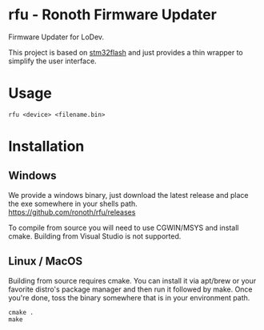 # rfu - Ronoth Firmware Updater

Firmware Updater for LoDev.

This project is based on
[stm32flash](https://sourceforge.net/projects/stm32flash/) and
just provides a thin wrapper to simplify the user interface.

# Usage
```rfu <device> <filename.bin>```

# Installation

## Windows

We provide a windows binary, just download the latest release and place the exe somewhere in your 
shells path. https://github.com/ronoth/rfu/releases

To compile from source you will need to use CGWIN/MSYS and install cmake.  Building from Visual Studio
is not supported.

## Linux / MacOS
Building from source requires cmake.  You can install it via apt/brew or your favorite distro's 
package manager and then run it followed by make.  Once you're done, toss the binary somewhere that is
in your environment path.

```
cmake .
make
```